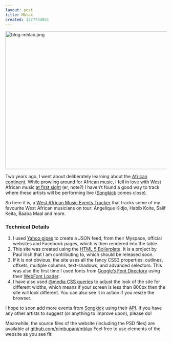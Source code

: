 ```yaml
--- 
layout: post
title: Mblax
created: 1277734051
---
```

<p><a href="http://nimbu.in/mblax/"><img src="http://nimbupani.com/files/blog-mblax_0.png" alt="blog-mblax.png" border="0" width="600" height="431"></a></p>

<p>Two years ago, I went about deliberately learning about the <a href="http://nimbupani.com/stalking-africa-online-part-1.html">African continent</a>. While prowling around for African music, I fell in love with West African music <a href="http://www.youtube.com/watch?v=WlTR1m74GSs">at first sight</a> (er, note?) I haven’t found a good way to track where these artists will be performing live (<a href="http://songkick.com">Songkick</a> comes close).</p>  

<p>So here it is, a <a href="http://nimbu.in/mblax/">West African Music Events Tracker</a> that tracks some of my favourite West African musicians on tour: Angelique Kidjo, Habib Koite, Salif Keita, Baaba Maal and more.</p> 

<h3>Technical Details</h3>
<ol>
	<li>I used <a href="http://pipes.yahoo.com/pipes/pipe.info?_id=4a36fa375210cb11ff4cd7aa29caca51">Yahoo pipes</a> to create a JSON feed, from their Myspace, official websites and Facebook pages, which is then rendered into the table. </li>
	<li>This site was created using the <a href="http://github.com/paulirish/frontend-pro-template">HTML 5 Boilerplate</a>. It is a project by Paul Irish that I am contributing to, which should be released soon. </li>
	<li>If it is not obvious, the site uses all the fancy CSS3 properties: outlines, offsets, multiple columns, text-shadows, and advanced selectors. This was also the first time I used fonts from <a href="http://code.google.com/webfonts">Google’s Font Directory</a> using their <a href="http://code.google.com/apis/webfonts/docs/webfont_loader.html">WebFont Loader</a>. </li>
	<li>I have also used <a href="http://www.alistapart.com/articles/responsive-web-design/">@media CSS queries</a> to adjust the look of the site for different widths, which means if your screen is less than 800px then the site will look different. You can also see it in action if you resize the browser. </li>
</ol>
 
<p>I hope to soon add more events from <a href="http://songkick.com">Songkick</a> using their <a href="http://songkick.com/api/">API</a>. If you have any other artists to suggest (or anything to improve upon), please do! </p> 

<p>Meanwhile, the source files of the website (including the PSD files) are available at <a href="http://github.com/nimbupani/mblax">github.com/nimbupani/mblax</a> Feel free to use elements of the website as you see fit! </p>

